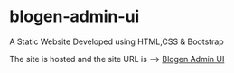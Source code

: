 # blogen-admin-ui
A Static Website Developed using HTML,CSS &amp; Bootstrap

The site is hosted and the site URL is --> [Blogen Admin UI](https://blogen-admin-ui-av.netlify.app/)
